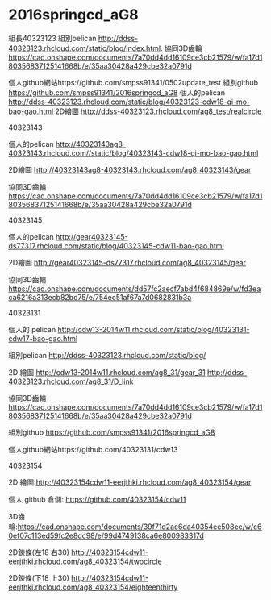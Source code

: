# 2016springcd_aG8

組長40323123 
組別pelican http://ddss-40323123.rhcloud.com/static/blog/index.html.
協同3D齒輪 https://cad.onshape.com/documents/7a70dd4dd16109ce3cb21579/w/fa17d180356837125141668b/e/35aa30428a429cbe32a0791d

個人github網站https://github.com/smpss91341/0502update_test
組別github https://github.com/smpss91341/2016springcd_aG8
個人的pelican http://ddss-40323123.rhcloud.com/static/blog/40323123-cdw18-qi-mo-bao-gao.html
2D繪圖 http://ddss-40323123.rhcloud.com/ag8_test/realcircle


40323143 

個人的pelican http://40323143ag8-40323143.rhcloud.com//static/blog/40323143-cdw18-qi-mo-bao-gao.html

2D繪圖 http://40323143ag8-40323143.rhcloud.com/ag8_40323143/gear

協同3D齒輪 https://cad.onshape.com/documents/7a70dd4dd16109ce3cb21579/w/fa17d180356837125141668b/e/35aa30428a429cbe32a0791d

40323145


個人的pelican http://gear40323145-ds77317.rhcloud.com/static/blog/40323145-cdw11-bao-gao.html

2D繪圖 http://gear40323145-ds77317.rhcloud.com/ag8_40323145/gear

協同3D齒輪 https://cad.onshape.com/documents/dd57fc2aecf7abd4f684869e/w/fd3eaca6216a313ecb82bd75/e/754ec51af67a7d0682831b3a


40323131

個人的 pelican  http://cdw13-2014w11.rhcloud.com/static/blog/40323131-cdw17-bao-gao.html

組別pelican http://ddss-40323123.rhcloud.com/static/blog/

2D 繪圖 http://cdw13-2014w11.rhcloud.com/ag8_31/gear_31
        http://ddss-40323123.rhcloud.com/ag8_31/D_link

協同3D齒輪 https://cad.onshape.com/documents/7a70dd4dd16109ce3cb21579/w/fa17d180356837125141668b/e/35aa30428a429cbe32a0791d

組別github https://github.com/smpss91341/2016springcd_aG8

個人github網站https://github.com/40323131/cdw13

40323154

2D 繪圖:http://40323154cdw11-eerjthki.rhcloud.com/ag8_40323154/gear

個人 github 倉儲: https://github.com/40323154/cdw11

3D齒輪:https://cad.onshape.com/documents/39f71d2ac6da40354ee508ee/w/c60ef07c113ed59fc2e8dc98/e/99d4749138ca6e800983317d

2D鍊條(左18 右30) http://40323154cdw11-eerjthki.rhcloud.com/ag8_40323154/twocircle

2D鍊條(下18 上30) http://40323154cdw11-eerjthki.rhcloud.com/ag8_40323154/eighteenthirty
